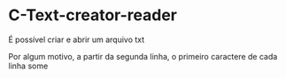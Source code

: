 # C-Text-creator-reader

É possível criar e abrir um arquivo txt

Por algum motivo, a partir da segunda linha, o primeiro caractere de cada linha some
